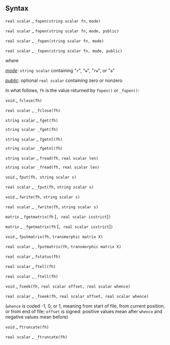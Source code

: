 ## Syntax

`real scalar`<span class="nowrap"> _ `fopen(string scalar fn,`
`mode)`

`real scalar`<span class="nowrap"> _ `fopen(string scalar fn,`
`mode, public)`

`real scalar`<span class="nowrap"> _
`_fopen(string scalar fn, mode)`

`real scalar`<span class="nowrap"> _
`_fopen(string scalar fn, mode, public)`

where

[<var class="command">mode</var><strong></strong>](#mode):
`string scalar` containing "`r`", "`w`", "`rw`", or "`a`"

[<var class="command">public</var><strong></strong>](#public):
optional `real scalar` containing zero or nonzero

In what follows, `fh` is the value returned by `fopen()` or `_fopen()`:

`void`<span class="nowrap"> _ `fclose(fh)`

`real scalar`<span class="nowrap"> _ `_fclose(fh)`

`string scalar`<span class="nowrap"> _ `fget(fh)`

`string scalar _fget(fh)`

`string scalar`<span class="nowrap"> _ `fgetnl(fh)`

`string scalar _fgetnl(fh)`

`string scalar`<span class="nowrap"> _ `fread(fh,`
`real scalar len)`

`string scalar _fread(fh, real scalar len)`

`void`<span class="nowrap"> _ `fput(fh, string scalar s)`

`real scalar`<span class="nowrap"> _ `_fput(fh,`
`string scalar s)`

`void`<span class="nowrap"> _ `fwrite(fh,`
`string scalar s)`

`real scalar`<span class="nowrap"> _ `_fwrite(fh,`
`string scalar s)`

`matrix`<span class="nowrap"> _ `fgetmatrix(fh`
\[`, real scalar isstrict`\]`)`

`matrix`<span class="nowrap"> _ `_fgetmatrix(fh`
\[`, real scalar isstrict`\]`)`

`void`<span class="nowrap"> _ `fputmatrix(fh,`
`transmorphic matrix X)`

`real scalar`<span class="nowrap"> _ `_fputmatrix(fh,`
`transmorphic matrix X)`

`real scalar`<span class="nowrap"> _ `fstatus(fh)`

`real scalar`<span class="nowrap"> _ `ftell(fh)`

`real scalar`<span class="nowrap"> _ `_ftell(fh)`

`void`<span class="nowrap"> _ `fseek(fh,`
`real scalar offset, real scalar whence)`

`real scalar`<span class="nowrap"> _ `_fseek(fh,`
`real scalar offset, real scalar whence)`

(`whence` is coded -1, 0, or 1, meaning from start of file, from current
position, or from end of file; `offset` is signed: positive values mean
after `whence` and negative values mean before)

`void`<span class="nowrap"> _ `ftruncate(fh)`

`real scalar`<span class="nowrap"> _ `_ftruncate(fh)`
